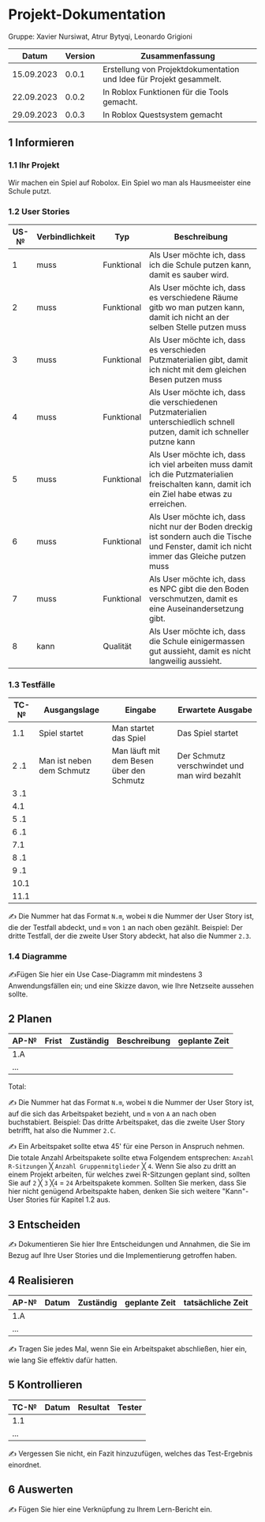 # Projekt-Dokumentation

Gruppe: Xavier Nursiwat, Atrur Bytyqi, Leonardo Grigioni

| Datum | Version | Zusammenfassung                                              |
| ----- | ------- | ------------------------------------------------------------ |
| 15.09.2023      | 0.0.1   | Erstellung von Projektdokumentation und Idee für Projekt gesammelt. |
|22.09.2023       | 0.0.2   | In Roblox Funktionen für die Tools gemacht.                                                             |
|29.09.2023       | 0.0.3   | In Roblox Questsystem gemacht                                                             |

## 1 Informieren

### 1.1 Ihr Projekt

Wir machen ein Spiel auf Robolox. Ein Spiel wo man als Hausmeeister eine Schule putzt. 

### 1.2 User Stories

| US-№ | Verbindlichkeit | Typ  | Beschreibung                       |
| ---- | --------------- | ---- | ---------------------------------- |
| 1    | muss            | Funktional | Als User möchte ich, dass ich die Schule putzen kann, damit es sauber wird.  |
| 2 |  muss               | Funktional     | Als User möchte ich, dass es verschiedene Räume gitb wo man putzen kann, damit ich nicht an der selben Stelle putzen muss|
| 3  |  muss            |  Funktional       |  Als User möchte ich, dass es verschieden Putzmaterialien gibt, damit ich nicht mit dem gleichen Besen putzen muss   |
| 4  | muss             |Funktional         | Als User möchte ich, dass die verschiedenen Putzmaterialien unterschiedlich schnell putzen, damit ich schneller putzne kann    |
| 5  |  muss            | Funktional        |Als User möchte ich, dass ich viel arbeiten muss damit ich die Putzmaterialien freischalten kann, damit ich ein Ziel habe etwas zu erreichen.                   |
| 6 |  muss            | Funktional        | Als User möchte ich, dass nicht nur der Boden dreckig ist sondern auch die Tische und Fenster, damit ich nicht immer das Gleiche putzen muss              |
| 7  |  muss            | Funktional        |  Als User möchte ich, dass es NPC gibt die den Boden verschmutzen, damit es eine Auseinandersetzung gibt.                 |
| 8 |  kann      | Qualität|Als User möchte ich, dass die Schule einigermassen gut aussieht, damit es nicht langweilig aussieht. |



### 1.3 Testfälle

| TC-№ | Ausgangslage | Eingabe | Erwartete Ausgabe |
| ---- | ------------ | ------- | ----------------- |
| 1.1  | Spiel startet|Man startet das Spiel        | Das Spiel startet                  |
|2  .1 | Man ist neben dem Schmutz             |Man läuft mit dem Besen über den Schmutz         |Der Schmutz verschwindet und man wird bezahlt                   |
| 3 .1 |              |         |                   |
|  4.1 |              |         |                   |
|5  .1 |              |         |                   |
| 6 .1 |              |         |                   |
|  7.1 |              |         |                   |
|8  .1 |              |         |                   |
| 9 .1 |              |         |                   |
|  10.1 |              |         |                   |
|  11.1 |              |         |                   |



✍️ Die Nummer hat das Format `N.m`, wobei `N` die Nummer der User Story ist, die der Testfall abdeckt, und `m` von `1` an nach oben gezählt. Beispiel: Der dritte Testfall, der die zweite User Story abdeckt, hat also die Nummer `2.3`.

### 1.4 Diagramme

✍️Fügen Sie hier ein Use Case-Diagramm mit mindestens 3 Anwendungsfällen ein; und eine Skizze davon, wie Ihre Netzseite aussehen sollte.

## 2 Planen

| AP-№ | Frist | Zuständig | Beschreibung | geplante Zeit |
| ---- | ----- | --------- | ------------ | ------------- |
| 1.A  |       |           |              |               |
| ...  |       |           |              |               |

Total: 

✍️ Die Nummer hat das Format `N.m`, wobei `N` die Nummer der User Story ist, auf die sich das Arbeitspaket bezieht, und `m` von `A` an nach oben buchstabiert. Beispiel: Das dritte Arbeitspaket, das die zweite User Story betrifft, hat also die Nummer `2.C`.

✍️ Ein Arbeitspaket sollte etwa 45' für eine Person in Anspruch nehmen. Die totale Anzahl Arbeitspakete sollte etwa Folgendem entsprechen: `Anzahl R-Sitzungen` ╳ `Anzahl Gruppenmitglieder` ╳ `4`. Wenn Sie also zu dritt an einem Projekt arbeiten, für welches zwei R-Sitzungen geplant sind, sollten Sie auf `2` ╳ `3` ╳`4` = `24` Arbeitspakete kommen. Sollten Sie merken, dass Sie hier nicht genügend Arbeitspakte haben, denken Sie sich weitere "Kann"-User Stories für Kapitel 1.2 aus.

## 3 Entscheiden

✍️ Dokumentieren Sie hier Ihre Entscheidungen und Annahmen, die Sie im Bezug auf Ihre User Stories und die Implementierung getroffen haben.

## 4 Realisieren

| AP-№ | Datum | Zuständig | geplante Zeit | tatsächliche Zeit |
| ---- | ----- | --------- | ------------- | ----------------- |
| 1.A  |       |           |               |                   |
| ...  |       |           |               |                   |

✍️ Tragen Sie jedes Mal, wenn Sie ein Arbeitspaket abschließen, hier ein, wie lang Sie effektiv dafür hatten.

## 5 Kontrollieren

| TC-№ | Datum | Resultat | Tester |
| ---- | ----- | -------- | ------ |
| 1.1  |       |          |        |
| ...  |       |          |        |

✍️ Vergessen Sie nicht, ein Fazit hinzuzufügen, welches das Test-Ergebnis einordnet.

## 6 Auswerten

✍️ Fügen Sie hier eine Verknüpfung zu Ihrem Lern-Bericht ein.
